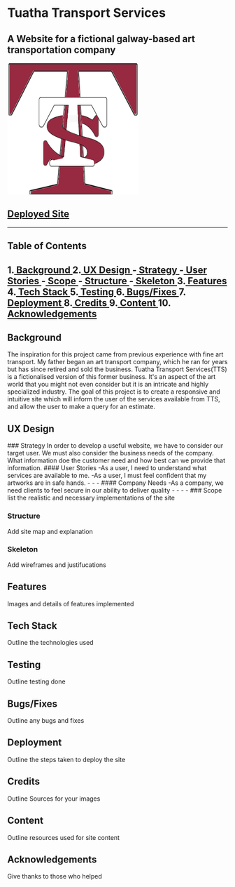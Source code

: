 # Tuatha Transport Services
## A Website for a fictional galway-based art transportation company
<img src="assets/images/tuatha-logo.png" alt="Logo for the Tuatha Transport Service Company" width="300" height="300" title="Tuatha logo" style="float:center;"/>

## **[Deployed Site](https://endamagennis.github.io/tuatha_transport/index.html)**
--------------------------------------------
## Table of Contents
1.[ Background ](#background)
2.[ UX Design ](#ux)
  -[ Strategy ](#strategy)
    -[ User Stories ](#stories)
  -[ Scope ](#scope)
  -[ Structure ](#map)
  -[ Skeleton ](#wire)
3.[ Features ](#feat)
4.[ Tech Stack ](#tech)
5.[ Testing ](#test)
6.[ Bugs/Fixes ](#bugs)
7.[ Deployment ](#deploy)
8.[ Credits ](#cred)
9.[ Content ](#content)
10.[ Acknowledgements ](#ack)
--------------------------------------------

<a name="background"></a>
## Background
The inspiration for this project came from previous experience with fine art transport. My father began an art transport company, which he ran for years but has since retired and sold the business.
Tuatha Transport Services(TTS) is a fictionalised version of this former business. It's an aspect of the art world that you might not even consider but it is an intricate and highly specialized industry. The goal of this project is to create a responsive and intuitive site which will inform the user of the services available from TTS, and allow the user to make a query for an estimate.

<a name="ux"></a>
## UX Design
<a name="strategy">
### Strategy
In order to develop a useful website, we have to consider our target user. We must also consider the business needs of the company. What information doe the customer need and how best can we provide that information.
  <a name="stories"></a>
#### User Stories
  -As a user, I need to understand what services are available to me.
  -As a user, I must feel confident that my artworks are in safe hands.
  -
  -
  -
#### Company Needs
  -As a company, we need clients to feel secure in our ability to deliver quality
  -
  -
  -
  -
<a name="scope"></a>
### Scope
list the realistic and necessary implementations of the site
  
<a name="structure"></a>
### Structure
Add site map and explanation
  
<a name="skeleton"></a>
### Skeleton
Add wireframes and justifucations

<a name="feat"></a>
## Features
Images and details of features implemented

<a name="tech"></a>
## Tech Stack
Outline the technologies used

<a name="test"></a>
## Testing
Outline testing done
  
<a name="bugs"></a>
## Bugs/Fixes
Outline any bugs and fixes

<a name="deploy"></a>
## Deployment
Outline the steps taken to deploy the site
  
<a name="cred"></a>
## Credits
Outline Sources for your images
  
<a name="content"></a>
## Content
Outline resources used for site content
  
<a name="ack"></a>
## Acknowledgements
Give thanks to those who helped
  
